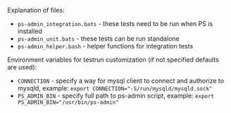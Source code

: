 Explanation of files:

* `ps-admin_integration.bats` - these tests need to be run when PS is installed
* `ps-admin_unit.bats` - these tests can be run standalone
* `ps-admin_helper.bash` - helper functions for integration tests

Environment variables for testrun customization (if not specified defaults are used):
* `CONNECTION` - specify a way for mysql client to connect and authorize to mysqld, example: `export CONNECTION="-S/run/mysqld/mysqld.sock"`
* `PS_ADMIN_BIN` - specify full path to ps-admin script, example: `export PS_ADMIN_BIN="/usr/bin/ps-admin"`
